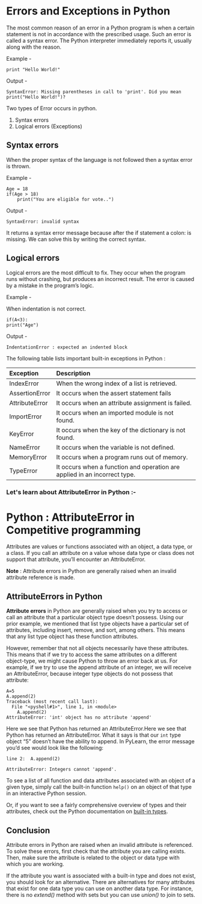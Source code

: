 # Errors and Exceptions in Python

The most common reason of an error in a Python program is when a certain statement is not in accordance with the prescribed usage. Such an error is called a syntax error. The Python interpreter immediately reports it, usually along with the reason.

Example - 
```
print "Hello World!"
```
Output - 
```
SyntaxError: Missing parentheses in call to 'print'. Did you mean print("Hello World!")?
```
Two types of Error occurs in python. 

1. Syntax errors
2. Logical errors (Exceptions) 

## Syntax errors

When the proper syntax of the language is not followed then a syntax error is thrown.

Example - 

```
Age = 18
if(Age > 18)
	print("You are eligible for vote..")
```
Output - 

```
SyntaxError: invalid syntax
```
It returns a syntax error message because after the if statement a colon: is missing. We can solve this by writing the correct syntax.

## Logical errors

Logical errors are the most difficult to fix. They occur when the program runs without crashing, but produces an incorrect result. The error is caused by a mistake in the program’s logic. 

Example - 

When indentation is not correct. 

```
if(A<3):
print("Age")
```

Output - 

```
IndentationError : expected an indented block
```

The following table lists important built-in exceptions in Python :

| Exception      | Description                                                  |
| :------------- | :----------------------------------------------------------- |
| IndexError     | When the wrong index of a list is retrieved.                 |
| AssertionError | It occurs when the assert statement fails                    |
| AttributeError | It occurs when an attribute assignment is failed.            |
| ImportError    | It occurs when an imported module is not found.              |
| KeyError       | It occurs when the key of the dictionary is not found.       |
| NameError      | It occurs when the variable is not defined.                  |
| MemoryError    | It occurs when a program runs out of memory.                 |
| TypeError      | It occurs when a function and operation are applied in an incorrect type.

 ### Let's learn about AttributeError in Python :-
 
# Python :  AttributeError in Competitive programming



Attributes are values or functions associated with an object, a data type, or a class. If you call an attribute on a value whose data type or class does not support that attribute, you’ll encounter an AttributeError.

**Note** : Attribute errors in Python are generally raised when an invalid attribute reference is made.

## AttributeErrors in Python



**Attribute errors** in Python are generally raised when you try to access or call an attribute that a particular object type doesn’t possess. Using our prior example, we mentioned that list type objects have a particular set of attributes, including insert, remove, and sort, among others. This means that any list type object has these function attributes.


However, remember that not all objects necessarily have these attributes. This means that if we try to access the same attributes on a different object-type, we might cause Python to throw an error back at us. For example, if we try to use the append attribute of an integer, we will receive an AttributeError, because integer type objects do not possess that attribute:

```
A=5
A.append(2)
Traceback (most recent call last):
  File "<pyshell#1>", line 1, in <module>
    A.append(2)
AttributeError: 'int' object has no attribute 'append'
```

Here we see that Python has returned an AttributeError.Here we see that Python has returned an AttributeError. What it says is that our `int` type object “5” doesn’t have the ability to append. In PyLearn, the error message you’d see would look like the following:

```
line 2:  A.append(2)

AttributeError: Integers cannot 'append'.
```

To see a list of all function and data attributes associated with an object of a given type, simply call the built-in function `help()` on an object of that type in an interactive Python session.

Or, if you want to see a fairly comprehensive overview of types and their attributes, check out the Python documentation on [built-in types](http://docs.python.org/2/library/stdtypes.html).


## Conclusion


Attribute errors in Python are raised when an invalid attribute is referenced. To solve these errors, first check that the attribute you are calling exists. Then, make sure the attribute is related to the object or data type with which you are working.

If the attribute you want is associated with a built-in type and does not exist, you should look for an alternative. There are alternatives for many attributes that exist for one data type you can use on another data type. For instance, there is no *extend()* method with sets but you can use *union()* to join to sets.

